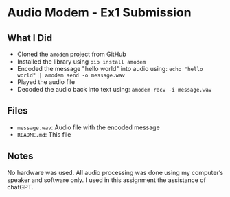 # Audio Modem - Ex1 Submission

## What I Did

- Cloned the `amodem` project from GitHub
- Installed the library using `pip install amodem`
- Encoded the message "hello world" into audio using:
  `echo "hello world" | amodem send -o message.wav`
- Played the audio file
- Decoded the audio back into text using:
  `amodem recv -i message.wav`

## Files

- `message.wav`: Audio file with the encoded message
- `README.md`: This file

## Notes

No hardware was used. All audio processing was done using my computer’s speaker and software only.
I used in this assignment the assistance of chatGPT.
